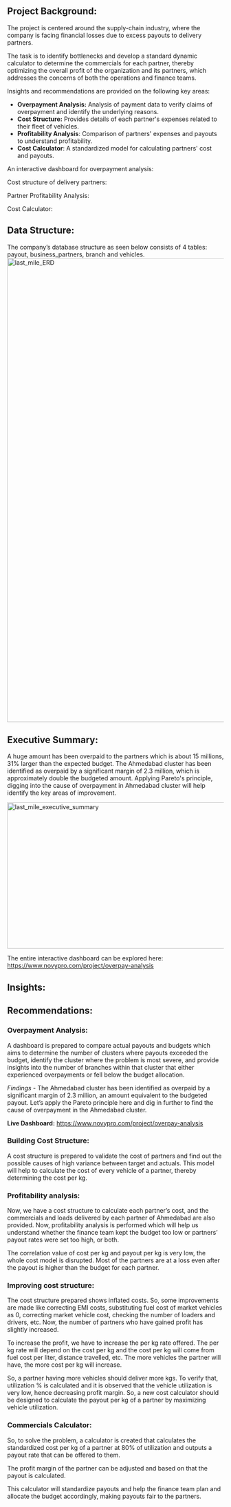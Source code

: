 ## Project Background:

The project is centered around the supply-chain industry, where the company is facing financial losses due to excess payouts to delivery partners. 

The task is to identify bottlenecks and develop a standard dynamic calculator to determine the commercials for each partner, thereby optimizing the overall profit of the organization and its partners, which addresses the concerns of both the operations and finance teams.

Insights and recommendations are provided on the following key areas:

- **Overpayment Analysis:** Analysis of payment data to verify claims of overpayment and identify the underlying reasons. 
- **Cost Structure:** Provides details of each partner's expenses related to their fleet of vehicles.
- **Profitability Analysis**: Comparison of partners' expenses and payouts to understand profitability.
- **Cost Calculator**: A standardized model for calculating partners' cost and payouts. 

An interactive dashboard for overpayment analysis: 

Cost structure of delivery partners:

Partner Profitability Analysis:

Cost Calculator:

## Data Structure:

The company’s database structure as seen below consists of 4 tables: payout, business_partners, branch and vehicles.
<img width="1920" height="1080" alt="last_mile_ERD" src="https://github.com/user-attachments/assets/ea343e43-672c-4376-9c7a-abddadd61a94" />


## Executive Summary:

A huge amount has been overpaid to the partners which is about 15 millions, 31% larger than the expected budget. 
The Ahmedabad cluster has been identified as overpaid by a significant margin of 2.3 million, which is approximately double the budgeted amount. 
Applying Pareto's principle, digging into the cause of overpayment in Ahmedabad cluster will help identify the key areas of improvement. 

<img width="1174" height="340" alt="last_mile_executive_summary" src="https://github.com/user-attachments/assets/abd337b6-0834-46c3-bc5b-658df61d61a4" />

The entire interactive dashboard can be explored here: https://www.novypro.com/project/overpay-analysis


## Insights:

## Recommendations:

### **Overpayment Analysis:**

A dashboard is prepared to compare actual payouts and budgets which aims to determine the number of clusters where payouts exceeded the budget, identify the cluster where the problem is most severe, and provide insights into the number of branches within that cluster that either experienced overpayments or fell below the budget allocation.

*Findings* - The Ahmedabad cluster has been identified as overpaid by a significant margin of 2.3 million, an amount equivalent to the budgeted payout. Let’s apply the Pareto principle here and dig in further to find the cause of overpayment in the Ahmedabad cluster. 

**Live Dashboard:** https://www.novypro.com/project/overpay-analysis

### **Building Cost Structure:**

A cost structure is prepared to validate the cost of partners and find out the possible causes of high variance between target and actuals. This model will help to calculate the cost of every vehicle of a partner, thereby determining the cost per kg.

### **Profitability analysis:** 

Now, we have a cost structure to calculate each partner’s cost, and the commercials and loads delivered by each partner of Ahmedabad are also provided. Now,  profitability analysis is performed which will help us understand whether the finance team kept the budget too low or partners’ payout rates were set too high, or both.

The correlation value of cost per kg and payout per kg is very low, the whole cost model is disrupted. Most of the partners are at a loss even after the payout is higher than the budget for each partner.

### **Improving cost structure:**
The cost structure prepared shows inflated costs. So, some improvements are made like correcting EMI costs, substituting fuel cost of market vehicles as 0, correcting market vehicle cost, checking the number of loaders and drivers, etc.
Now, the number of partners who have gained profit has slightly increased.

To increase the profit, we have to increase the per kg rate offered. The per kg rate will depend on the cost per kg and the cost per kg will come from fuel cost per liter, distance travelled, etc. The more vehicles the partner will have, the more cost per kg will increase.

So, a partner having more vehicles should deliver more kgs. To verify that, utilization % is calculated and it is observed that the vehicle utilization is very low, hence decreasing profit margin.
So, a new cost calculator should be designed to calculate the payout per kg of a partner by maximizing vehicle utilization.

### **Commercials Calculator:** 
So, to solve the problem, a calculator is created that calculates the standardized cost per kg of a partner at 80% of utilization and outputs a payout rate that can be offered to them.

The profit margin of the partner can be adjusted and based on that the payout is calculated.

This calculator will standardize payouts and help the finance team plan and allocate the budget accordingly, making payouts fair to the partners.
